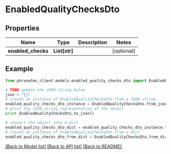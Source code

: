 # EnabledQualityChecksDto

## Properties

| Name               | Type          | Description | Notes      |
| ------------------ | ------------- | ----------- | ---------- |
| **enabled_checks** | **List[str]** |             | [optional] |

## Example

```python
from phrasetms_client.models.enabled_quality_checks_dto import EnabledQualityChecksDto

# TODO update the JSON string below
json = "{}"
# create an instance of EnabledQualityChecksDto from a JSON string
enabled_quality_checks_dto_instance = EnabledQualityChecksDto.from_json(json)
# print the JSON string representation of the object
print EnabledQualityChecksDto.to_json()

# convert the object into a dict
enabled_quality_checks_dto_dict = enabled_quality_checks_dto_instance.to_dict()
# create an instance of EnabledQualityChecksDto from a dict
enabled_quality_checks_dto_from_dict = EnabledQualityChecksDto.from_dict(enabled_quality_checks_dto_dict)
```

[[Back to Model list]](../README.md#documentation-for-models) [[Back to API list]](../README.md#documentation-for-api-endpoints) [[Back to README]](../README.md)
